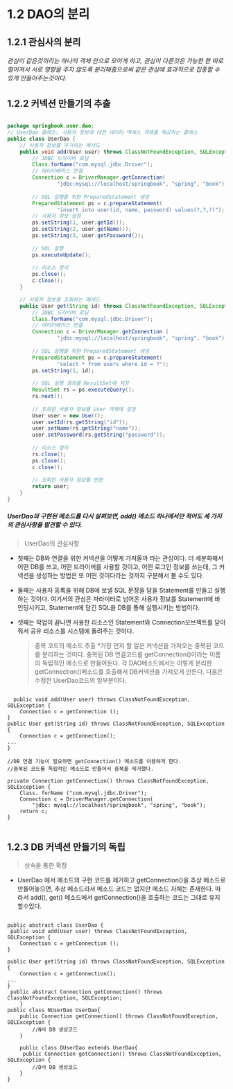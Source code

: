 # 1.2 DAO의 분리   

## 1.2.1 관심사의 분리   
###### 관심이 같은것끼리는 하나의 객체 안으로 모이게 하고, 관심이 다른것은 가능한 한 따로 떨어져서 서로 영향을 주지 않도록 분리해줌으로써 같은 관심에 효과적으로 집중할 수 있게 만들어주는것이다.


## 1.2.2 커넥션 만들기의 추출

```java   

package springbook.user.dao;
// UserDao 클래스: 사용자 정보에 대한 데이터 액세스 객체를 제공하는 클래스
public class UserDao {
    // 사용자 정보를 추가하는 메서드
    public void add(User user) throws ClassNotFoundException, SQLException { 
        // JDBC 드라이버 로딩
        Class.forName("com.mysql.jdbc.Driver");
        // 데이터베이스 연결
        Connection c = DriverManager.getConnection(
                "jdbc:mysql://localhost/springbook", "spring", "book"); 
               
        // SQL 실행을 위한 PreparedStatement 생성
        PreparedStatement ps = c.prepareStatement(
                "insert into user(id, name, password) values(?,?,?)");   
        // 사용자 정보 설정
        ps.setString(1, user.getId());
        ps.setString(2, user.getName());
        ps.setString(3, user.getPassword());
        
        // SQL 실행
        ps.executeUpdate();
  
        // 리소스 정리
        ps.close();
        c.close();
    }

    // 사용자 정보를 조회하는 메서드
    public User get(String id) throws ClassNotFoundException, SQLException { 
        // JDBC 드라이버 로딩
        Class.forName("com.mysql.jdbc.Driver");
        // 데이터베이스 연결
        Connection c = DriverManager.getConnection (
                "jdbc:mysql://localhost/springbook", "spring", "book");
        
        // SQL 실행을 위한 PreparedStatement 생성
        PreparedStatement ps = c.prepareStatement(
                "select * from users where id = ?");
        ps.setString(1, id);
        
        // SQL 실행 결과를 ResultSet에 저장
        ResultSet rs = ps.executeQuery();
        rs.next();
        
        // 조회된 사용자 정보를 User 객체에 설정
        User user = new User();
        user.setId(rs.getString("id"));
        user.setName(rs.getString("name"));
        user.setPassword(rs.getString("password"));
        
        // 리소스 정리
        rs.close();
        ps.close();
        c.close();
        
        // 조회된 사용자 정보를 반환
        return user;
    }
}   
```

##### UserDao의 구현된 메소드를 다시 살펴보면, add() 메소드 하나에서만 적어도 세 가지의 관심사항을 발견할 수 있다.

> UserDao의 관심사항
* 첫째는 DB와 연결을 위한 커넥션을 어떻게 가져올까 라는 관심이다. 더 세분화해서 어떤 DB를 쓰고, 어떤 드라이버를 사용할 것이고, 어떤 로그인 정보를 쓰는데, 그 커넥션을 생성하는 방법은 또 어떤 것이다라는 것까지 구분해서 볼 수도 있다.

* 둘째는 사용자 등록을 위해 DB에 보낼 SQL 문장을 담을 Statement를 만들고 실행하는 것이다. 여기서의 관심은 파라미터로 넘어온 사용자 정보를 Statement에 바인딩시키고, Statement에 담긴 SQL을 DB를 통해 실행시키는 방법이다.

* 셋째는 작업이 끝나면 사용한 리소스인 Statement와 Connection오브젝트를 닫아줘서 공유 리소스를 시스템에 돌려주는 것이다.

  >중복 코드의 메소드 추출
  *가장 먼저 할 일은 커넥션을 가져오는 중복된 코드를 분리하는 것이다. 중복된 DB 연결코드를 getConnection()이라는 이름의 독립적인 메소드로 만들어둔다. 각 DAO메소드에서는 이렇게 분리한 getConnection()메소드를 호출해서 DB커넥션을 가져오게 만든다. 다음은 수정한 UserDao코드의 일부분이다.

<pre>
<code>
  public void add(User user) throws ClassNotFoundException, SQLException {
    Connection c = getConnection ();
}
public User get(String id) throws ClassNotFoundException, SQLException {
    Connection c = getConnection();
...
}
    
//DB 연결 기능이 필요하면 getConnection() 메소드를 이용하게 한다.
//중복된 코드를 독립적인 메소드로 만들어서 중복을 제거했다.
    
private Connection getConnection() throws ClassNotFoundException, SQLException {
    Class. forName ("com.mysql.jdbc.Driver");
    Connection c = DriverManager.getConnection(
        "jdbc: mysql://localhost/springbook", "spring", "book");
    return c;
}
</code>
</pre>

## 1.2.3 DB 커넥션 만들기의 독립
> 상속을 통한 확장
* UserDao 에서 메소드의 구현 코드를 제거하고 getConnection()을 추상 메소드로 만들어놓으면, 추상 메소드라서 메소드 코드는 없지만 메소드 자체는 존재한다. 따라서 add(), get() 메소드에서 getConnection()을 호출하는 코드는 그대로 유지할수있다.

<pre>
<code>
public abstract class UserDao {
 public void add(User user) throws ClassNotFoundException, SQLException {
    Connection c = getConnection ();
}
    
public User get(String id) throws ClassNotFoundException, SQLException {
    Connection c = getConnection();
...
}
 public abstract Connection getConnection() throws ClassNotFoundException, SQLException;
    }
public class NUserDao UserDao{
    public Connection getConnection() throws ClassNotFoundException, SQLException {
        //N사 DB 생성코드
    }

    public class DUserDao extends UserDao{
     public Connection getConnection() throws ClassNotFoundException, SQLException {
        //D사 DB 생성코드
    }
}
</code>
</pre>
  




